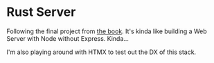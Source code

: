 # Rust Server

Following the final project from [the book](https://doc.rust-lang.org/book/ch20-00-final-project-a-web-server.html). It's kinda like building a Web Server with Node without Express. Kinda... 

I'm also playing around with HTMX to test out the DX of this stack. 